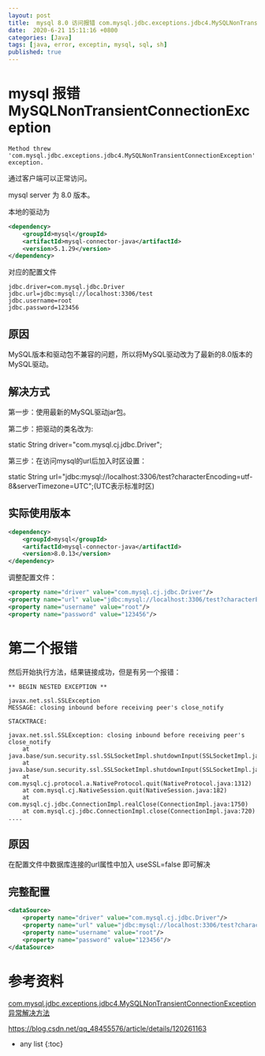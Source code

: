```yaml
---
layout: post
title:  mysql 8.0 访问报错 com.mysql.jdbc.exceptions.jdbc4.MySQLNonTransientConnectionException 与 closing inbound before receiving peer's close_notify
date:  2020-6-21 15:11:16 +0800
categories: [Java]
tags: [java, error, exceptin, mysql, sql, sh]
published: true
---
```


# mysql 报错 MySQLNonTransientConnectionException

```
Method threw 'com.mysql.jdbc.exceptions.jdbc4.MySQLNonTransientConnectionException' exception.
```

通过客户端可以正常访问。

mysql server 为 8.0 版本。

本地的驱动为

```xml
<dependency>
    <groupId>mysql</groupId>
    <artifactId>mysql-connector-java</artifactId>
    <version>5.1.29</version>
</dependency>
```

对应的配置文件

```
jdbc.driver=com.mysql.jdbc.Driver
jdbc.url=jdbc:mysql://localhost:3306/test
jdbc.username=root
jdbc.password=123456
```


## 原因

MySQL版本和驱动包不兼容的问题，所以将MySQL驱动改为了最新的8.0版本的MySQL驱动。

## 解决方式

第一步：使用最新的MySQL驱动jar包。

第二步：把驱动的类名改为:

static String driver="com.mysql.cj.jdbc.Driver";

第三步：在访问mysql的url后加入时区设置：

static String url="jdbc:mysql://localhost:3306/test?characterEncoding=utf-8&serverTimezone=UTC";(UTC表示标准时区)


## 实际使用版本

```xml
<dependency>
    <groupId>mysql</groupId>
    <artifactId>mysql-connector-java</artifactId>
    <version>8.0.13</version>
</dependency>
```

调整配置文件：

```xml
<property name="driver" value="com.mysql.cj.jdbc.Driver"/>
<property name="url" value="jdbc:mysql://localhost:3306/test?characterEncoding=utf-8&amp;serverTimezone=UTC"/>
<property name="username" value="root"/>
<property name="password" value="123456"/>
```


# 第二个报错

然后开始执行方法，结果链接成功，但是有另一个报错：

```
** BEGIN NESTED EXCEPTION ** 

javax.net.ssl.SSLException
MESSAGE: closing inbound before receiving peer's close_notify

STACKTRACE:

javax.net.ssl.SSLException: closing inbound before receiving peer's close_notify
	at java.base/sun.security.ssl.SSLSocketImpl.shutdownInput(SSLSocketImpl.java:848)
	at java.base/sun.security.ssl.SSLSocketImpl.shutdownInput(SSLSocketImpl.java:826)
	at com.mysql.cj.protocol.a.NativeProtocol.quit(NativeProtocol.java:1312)
	at com.mysql.cj.NativeSession.quit(NativeSession.java:182)
	at com.mysql.cj.jdbc.ConnectionImpl.realClose(ConnectionImpl.java:1750)
	at com.mysql.cj.jdbc.ConnectionImpl.close(ConnectionImpl.java:720)
....
```

## 原因

在配置文件中数据库连接的url属性中加入 useSSL=false 即可解决

## 完整配置

```xml
<dataSource>
    <property name="driver" value="com.mysql.cj.jdbc.Driver"/>
    <property name="url" value="jdbc:mysql://localhost:3306/test?characterEncoding=utf-8&amp;serverTimezone=UTC&amp;useSSL=false"/>
    <property name="username" value="root"/>
    <property name="password" value="123456"/>
</dataSource>
```

# 参考资料

[com.mysql.jdbc.exceptions.jdbc4.MySQLNonTransientConnectionException异常解决方法](https://blog.csdn.net/q1406689423/article/details/89845338)

https://blog.csdn.net/qq_48455576/article/details/120261163

* any list
{:toc}